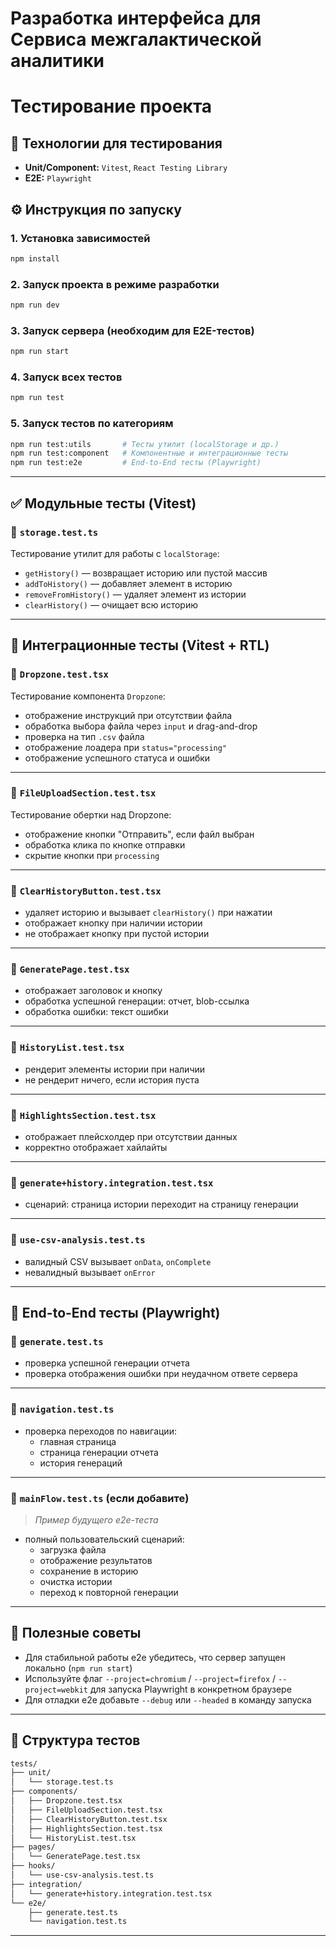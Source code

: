 # Разработка интерфейса для Сервиса межгалактической аналитики

# Тестирование проекта

## 💪 Технологии для тестирования

- **Unit/Component:** `Vitest`, `React Testing Library`
- **E2E:** `Playwright`

## ⚙️ Инструкция по запуску

### 1. Установка зависимостей

```bash
npm install
```

### 2. Запуск проекта в режиме разработки

```bash
npm run dev
```

### 3. Запуск сервера (необходим для E2E-тестов)

```bash
npm run start
```

### 4. Запуск всех тестов

```bash
npm run test
```

### 5. Запуск тестов по категориям

```bash
npm run test:utils       # Тесты утилит (localStorage и др.)
npm run test:component   # Компонентные и интеграционные тесты
npm run test:e2e         # End-to-End тесты (Playwright)
```

---

## ✅ Модульные тесты (Vitest)

### 📁 `storage.test.ts`

Тестирование утилит для работы с `localStorage`:

- `getHistory()` — возвращает историю или пустой массив
- `addToHistory()` — добавляет элемент в историю
- `removeFromHistory()` — удаляет элемент из истории
- `clearHistory()` — очищает всю историю

---

## 🔗 Интеграционные тесты (Vitest + RTL)

### 📁 `Dropzone.test.tsx`

Тестирование компонента `Dropzone`:

- отображение инструкций при отсутствии файла
- обработка выбора файла через `input` и drag-and-drop
- проверка на тип `.csv` файла
- отображение лоадера при `status="processing"`
- отображение успешного статуса и ошибки

---

### 📁 `FileUploadSection.test.tsx`

Тестирование обертки над Dropzone:

- отображение кнопки "Отправить", если файл выбран
- обработка клика по кнопке отправки
- скрытие кнопки при `processing`

---

### 📁 `ClearHistoryButton.test.tsx`

- удаляет историю и вызывает `clearHistory()` при нажатии
- отображает кнопку при наличии истории
- не отображает кнопку при пустой истории

---

### 📁 `GeneratePage.test.tsx`

- отображает заголовок и кнопку
- обработка успешной генерации: отчет, blob-ссылка
- обработка ошибки: текст ошибки

---

### 📁 `HistoryList.test.tsx`

- рендерит элементы истории при наличии
- не рендерит ничего, если история пуста

---

### 📁 `HighlightsSection.test.tsx`

- отображает плейсхолдер при отсутствии данных
- корректно отображает хайлайты

---

### 📁 `generate+history.integration.test.tsx`

- сценарий: страница истории переходит на страницу генерации

---

### 📁 `use-csv-analysis.test.ts`

- валидный CSV вызывает `onData`, `onComplete`
- невалидный вызывает `onError`

---

## 🚀 End-to-End тесты (Playwright)

### 📁 `generate.test.ts`

- проверка успешной генерации отчета
- проверка отображения ошибки при неудачном ответе сервера

---

### 📁 `navigation.test.ts`

- проверка переходов по навигации:
  - главная страница
  - страница генерации отчета
  - история генераций

---

### 📁 `mainFlow.test.ts` (если добавите)

> *Пример будущего e2e-теста*

- полный пользовательский сценарий:
  - загрузка файла
  - отображение результатов
  - сохранение в историю
  - очистка истории
  - переход к повторной генерации

---

## 🧪 Полезные советы

- Для стабильной работы e2e убедитесь, что сервер запущен локально (`npm run start`)
- Используйте флаг `--project=chromium` / `--project=firefox` / `--project=webkit` для запуска Playwright в конкретном браузере
- Для отладки e2e добавьте `--debug` или `--headed` в команду запуска

---

## 📂 Структура тестов

```bash
tests/
├── unit/
│   └── storage.test.ts
├── components/
│   ├── Dropzone.test.tsx
│   ├── FileUploadSection.test.tsx
│   ├── ClearHistoryButton.test.tsx
│   ├── HighlightsSection.test.tsx
│   └── HistoryList.test.tsx
├── pages/
│   └── GeneratePage.test.tsx
├── hooks/
│   └── use-csv-analysis.test.ts
├── integration/
│   └── generate+history.integration.test.tsx
└── e2e/
    ├── generate.test.ts
    └── navigation.test.ts
```

---



